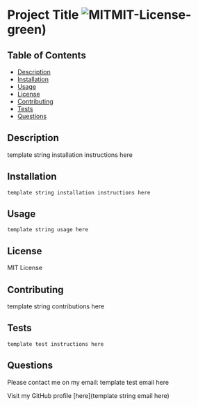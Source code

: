 # Project Title ![MIT](https://img.shields.io/badge/MIT-License-green)MIT-License-green)

## Table of Contents

- [Description](#description)
- [Installation](#installation)
- [Usage](#usage)
- [License](#license)
- [Contributing](#contributing)
- [Tests](#tests)
- [Questions](#questions)

## Description

template string installation instructions here

## Installation

```
template string installation instructions here
```

## Usage

```
template string usage here
```

## License

MIT License

## Contributing

template string contributions here

## Tests

```
template test instructions here
```

## Questions

Please contact me on my email:
template test email here

Visit my GitHub profile [here](template string email here)
